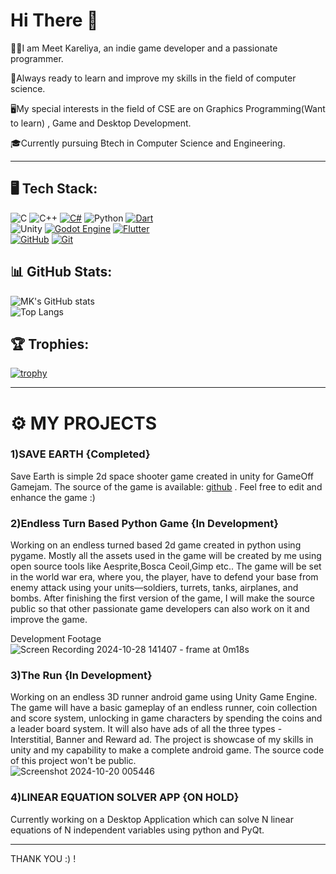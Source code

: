 # Hi There 👋

👨🏽I am Meet Kareliya, an indie game developer and a passionate programmer.

📖Always ready to learn and improve my skills in the field of computer science.

🖥️My special interests in the field of CSE are on Graphics Programming(Want to learn) , Game and Desktop Development.

🎓Currently pursuing Btech in Computer Science and Engineering.

-------------------
## 🖥️ Tech Stack:
![C](https://img.shields.io/badge/-C-00599C?style=flat-square&logo=c&logoColor=white)
![C++](https://img.shields.io/badge/-C++-00599C?style=flat-square&logo=cplusplus&logoColor=white)
[![C#](https://custom-icon-badges.demolab.com/badge/C%23-%23239120.svg?logo=cshrp&logoColor=white)](#)
![Python](https://img.shields.io/badge/-Python-00588C?style=flat-square&logo=Python&logoColor=yellow)
[![Dart](https://img.shields.io/badge/Dart-%230175C2.svg?logo=dart&logoColor=white)](#)<br>
![Unity](https://img.shields.io/badge/-Unity-000000?style=flat-square&logo=unity&logoColor=white)
[![Godot Engine](https://img.shields.io/badge/Godot-%23FFFFFF.svg?logo=godot-engine)](#)
[![Flutter](https://img.shields.io/badge/Flutter-02569B?logo=flutter&logoColor=fff)](#)<br>
[![GitHub](https://img.shields.io/badge/GitHub-%23121011.svg?logo=github&logoColor=white)](#)
[![Git](https://img.shields.io/badge/Git-F05032?logo=git&logoColor=fff)](#)


## 📊 GitHub Stats:

![MK's GitHub stats](https://github-readme-stats.vercel.app/api?username=MKDev121&show_icons=true&theme=radical)<br>
![Top Langs](https://github-readme-stats.vercel.app/api/top-langs/?username=MKDev121&layout=compact&theme=radical)


## 🏆 Trophies:

[![trophy](https://github-profile-trophy.vercel.app/?username=MKDev121&theme=radical)](https://github.com/MKDev121/github-profile-trophy)

-------------------

# ⚙️ MY PROJECTS 

### 1)SAVE EARTH {Completed}
  
  Save Earth is simple 2d space shooter game created in unity for GameOff Gamejam.
  The source of the game is available: [github](https://github.com/MKDev121/SaveEarth) .
  Feel free to edit and enhance the game :)

### 2)Endless Turn Based Python Game {In Development}

  Working on an endless turned based 2d game created in python using pygame.
  Mostly all the assets used in the game will be created by me using open source tools like Aesprite,Bosca Ceoil,Gimp etc..
  The game will be set in the world war era, where you, the player, have to defend your base from enemy attack using your units—soldiers, turrets, tanks, airplanes, and bombs.
  After finishing the first version of the game, I will make the source public so that other passionate game developers can also work on it and improve the game.

  Development Footage
  ![Screen Recording 2024-10-28 141407 - frame at 0m18s](https://github.com/user-attachments/assets/cd3fa264-e258-433e-903f-a869c5183d79)
  
### 3)The Run {In Development}

  Working on an endless 3D runner android game using Unity Game Engine.
  The game will have a basic gameplay of an endless runner, coin collection and score system, unlocking in game characters by spending the coins and a leader board system.
  It will also have ads of all the three types - Interstitial, Banner and Reward ad.
  The project is showcase of my skills in unity and my capability to make a complete android game.
  The source code of this project won't be public.\
  ![Screenshot 2024-10-20 005446](https://github.com/user-attachments/assets/fd35c674-134c-4bb5-b7f1-ca443f26f147)
  
### 4)LINEAR EQUATION SOLVER APP {ON HOLD}
  
  Currently working on a Desktop Application which can solve N linear equations of N independent variables using python and PyQt.

-------------------

THANK YOU :) !

